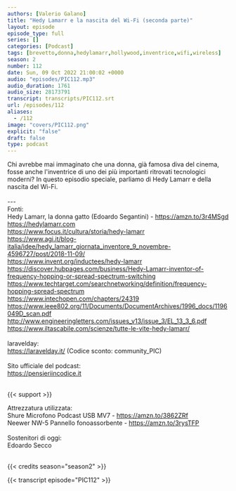 ```yaml
---
authors: [Valerio Galano]
title: "Hedy Lamarr e la nascita del Wi-Fi (seconda parte)"
layout: episode
episode_type: full
series: []
categories: [Podcast]
tags: [brevetto,donna,hedylamarr,hollywood,inventrice,wifi,wireless]
season: 2
number: 112
date: Sun, 09 Oct 2022 21:00:02 +0000
audio: "episodes/PIC112.mp3"
audio_duration: 1761
audio_size: 28173791
transcript: transcripts/PIC112.srt
url: /episodes/112
aliases: 
  - /112
image: "covers/PIC112.png"
explicit: "false"
draft: false
type: podcast
---
```

Chi avrebbe mai immaginato che una donna, già famosa diva del cinema, fosse anche l'inventrice di uno dei più importanti ritrovati tecnologici moderni? In questo episodio speciale, parliamo di Hedy Lamarr e della nascita del Wi-Fi.<br />
<br />
---<br />
Fonti: <br />
Hedy Lamarr, la donna gatto (Edoardo Segantini) - <a href="https://amzn.to/3r4MSgd" rel="noopener">https://amzn.to/3r4MSgd</a> <br />
<a href="https://hedylamarr.com" rel="noopener">https://hedylamarr.com</a> <br />
<a href="https://www.focus.it/cultura/storia/hedy-lamarr" rel="noopener">https://www.focus.it/cultura/storia/hedy-lamarr</a> <br />
<a href="https://www.agi.it/blog-italia/idee/hedy_lamarr_giornata_inventore_9_novembre-4596727/post/2018-11-09/" rel="noopener">https://www.agi.it/blog-italia/idee/hedy_lamarr_giornata_inventore_9_novembre-4596727/post/2018-11-09/</a> <br />
<a href="https://www.invent.org/inductees/hedy-lamarr" rel="noopener">https://www.invent.org/inductees/hedy-lamarr</a> <br />
<a href="https://discover.hubpages.com/business/Hedy-Lamarr-inventor-of-frequency-hopping-or-spread-spectrum-switching" rel="noopener">https://discover.hubpages.com/business/Hedy-Lamarr-inventor-of-frequency-hopping-or-spread-spectrum-switching</a> <br />
<a href="https://www.techtarget.com/searchnetworking/definition/frequency-hopping-spread-spectrum" rel="noopener">https://www.techtarget.com/searchnetworking/definition/frequency-hopping-spread-spectrum</a> <br />
<a href="https://www.intechopen.com/chapters/24319" rel="noopener">https://www.intechopen.com/chapters/24319</a> <br />
<a href="https://www.ieee802.org/11/Documents/DocumentArchives/1996_docs/1196049D_scan.pdf" rel="noopener">https://www.ieee802.org/11/Documents/DocumentArchives/1996_docs/1196049D_scan.pdf</a> <br />
<a href="http://www.engineeringletters.com/issues_v13/issue_3/EL_13_3_6.pdf" rel="noopener">http://www.engineeringletters.com/issues_v13/issue_3/EL_13_3_6.pdf</a> <br />
<a href="https://www.iltascabile.com/scienze/tutte-le-vite-hedy-lamarr/" rel="noopener">https://www.iltascabile.com/scienze/tutte-le-vite-hedy-lamarr/</a> <br />
<br />
laravelday: <br />
<a href="https://laravelday.it/" rel="noopener">https://laravelday.it/</a> (Codice sconto: community_PIC) <br />
<br />
Sito ufficiale del podcast: <br />
<a href="https://pensieriincodice.it" rel="noopener">https://pensieriincodice.it</a> <br />
<br />


{{< support >}}

Attrezzatura utilizzata: <br />
Shure Microfono Podcast USB MV7 - <a href="https://amzn.to/3862ZRf" rel="noopener">https://amzn.to/3862ZRf</a> <br />
Neewer NW-5 Pannello fonoassorbente - <a href="https://amzn.to/3rysTFP" rel="noopener">https://amzn.to/3rysTFP</a> <br />
<br />
Sostenitori di oggi:<br />
Edoardo Secco<br />
<br />


{{< credits season="season2" >}}

<!-- more -->

{{< transcript episode="PIC112" >}}